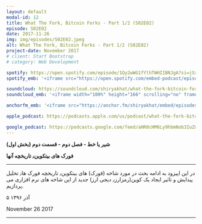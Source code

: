 ```yaml
---
layout: default
modal-id: 12
title: What The Fork, Bitcoin Forks - Part 1/2 (S02E02)
episode: S02E02
date: 2017-11-26
img: img/episodes/S02E02.jpeg
alt: What The Fork, Bitcoin Forks - Part 1/2 (S02E02)
project-date: November 2017
# client: Start Bootstrap
# category: Web Development

spotify: https://open.spotify.com/episode/1Qy2wWG1fYlhTWHIIBNJgA?si=jSx7DELNToy6w45j5EwX3A
spotify_emb: '<iframe src="https://open.spotify.com/embed-podcast/episode/1Qy2wWG1fYlhTWHIIBNJgA" width="100%" height="232" frameborder="0" allowtransparency="true" allow="encrypted-media"></iframe>'

soundcloud: https://soundcloud.com/shiryakhat/what-the-fork-bitcoin-forks-part-1-episode-1012
soundcloud_emb: '<iframe width="100%" height="166" scrolling="no" frameborder="no" allow="autoplay" src="https://w.soundcloud.com/player/?url=https%3A//api.soundcloud.com/tracks/362813651&color=%23ff5500&auto_play=false&hide_related=true&show_comments=true&show_user=true&show_reposts=false&show_teaser=true"></iframe><div style="font-size: 10px; color: #cccccc;line-break: anywhere;word-break: normal;overflow: hidden;white-space: nowrap;text-overflow: ellipsis; font-family: Interstate,Lucida Grande,Lucida Sans Unicode,Lucida Sans,Garuda,Verdana,Tahoma,sans-serif;font-weight: 100;"><a href="https://soundcloud.com/shiryakhat" title="Shir | Khat" target="_blank" style="color: #cccccc; text-decoration: none;">Shir | Khat</a> · <a href="https://soundcloud.com/shiryakhat/what-the-fork-bitcoin-forks-part-1-episode-1012" title="What The Fork, Bitcoin Forks - Part 1/2 (S02E02)" target="_blank" style="color: #cccccc; text-decoration: none;">What The Fork, Bitcoin Forks - Part 1/2 (S02E02)</a></div>'

anchorfm_emb: '<iframe src="https://anchor.fm/shiryakhat/embed/episodes/What-The-Fork--Bitcoin-Forks---Part-12-S02E02-e9idgb" width="100%" frameborder="0" scrolling="no"></iframe>'

apple_podcast: https://podcasts.apple.com/us/podcast/what-the-fork-bitcoin-forks-part-1-2-s02e02/id1221206951?i=1000395444112

google_podcast: https://podcasts.google.com/feed/aHR0cHM6Ly9hbmNob3IuZm0vcy8xMWFhODUzYy9wb2RjYXN0L3Jzcw/episode/dGFnOnNvdW5kY2xvdWQsMjAxMDp0cmFja3MvMzYyODEzNjUx?ved=0CBUQzsICahcKEwiw46XZ-NXpAhUAAAAAHQAAAAAQAQ
---
```


**شیر یا خط -  فصل دوم - قسمت دوم (بخش اول)**

**فورک های بیتکوین٫ تاریخچه آنها**

------------------------------------------------------------------------------------

در این اپیزود به ادامه بحث در مورد شاخه (فورک) های بیتکوین٫ تاریخچه فورک ها٫ تحلیل پیدایش و تاثیر ایجاد یک کوین(رمزارز٫ دیجی ارز) جدید از این شاخه های نرم افزاری می پردازیم.

۵ آذر ۱۳۹۶

November 26 2017

-----------------------------------------------------------------------
